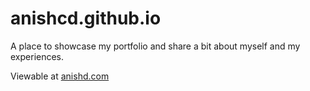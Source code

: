 # anishcd.github.io
A place to showcase my portfolio and share a bit about myself and my experiences.

Viewable at [anishd.com](anishd.com)

